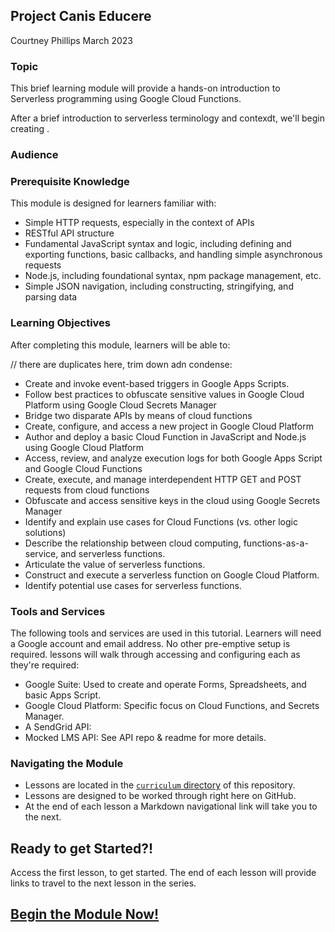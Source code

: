## Project Canis Educere
Courtney Phillips
March 2023

### Topic

This brief learning module will provide a hands-on introduction to Serverless programming using Google Cloud Functions.

After a brief introduction to serverless terminology and contexdt, we'll begin creating .

### Audience

### Prerequisite Knowledge

This module is designed for learners familiar with:

- Simple HTTP requests, especially in the context of APIs
- RESTful API structure
- Fundamental JavaScript syntax and logic, including defining and exporting functions, basic callbacks, and handling simple asynchronous requests
- Node.js, including foundational syntax, npm package management, etc.
- Simple JSON navigation, including constructing, stringifying, and parsing data  

### Learning Objectives

After completing this module, learners will be able to:

// there are duplicates here, trim down adn condense:

- Create and invoke event-based triggers in Google Apps Scripts.
- Follow best practices to obfuscate sensitive values in Google Cloud Platform using Google Cloud Secrets Manager
- Bridge two disparate APIs by means of cloud functions
- Create, configure, and access a new project in Google Cloud Platform
- Author and deploy a basic Cloud Function in JavaScript and Node.js using Google Cloud Platform
- Access, review, and analyze execution logs for both Google Apps Script and Google Cloud Functions
- Create, execute, and manage interdependent HTTP GET and POST requests from cloud functions
- Obfuscate and access sensitive keys in the cloud using Google Secrets Manager
- Identify and explain use cases for Cloud Functions (vs. other logic solutions)
- Describe the relationship between cloud computing, functions-as-a-service, and serverless functions.
- Articulate the value of serverless functions.  
- Construct and execute a serverless function on Google Cloud Platform.
- Identify potential use cases for serverless functions.

### Tools and Services  

The following tools and services are used in this tutorial. Learners will need a Google account and email address. No other pre-emptive setup is required. lessons will walk through accessing and configuring each as they're required:   

- Google Suite: Used to create and operate Forms, Spreadsheets, and basic Apps Script.
- Google Cloud Platform: Specific focus on Cloud Functions, and Secrets Manager.
- A SendGrid API:
- Mocked LMS API: See API repo & readme for more details.

### Navigating the Module

* Lessons are located in the [`curriculum` directory](./curriculum) of this repository.  
* Lessons are designed to be worked through right here on GitHub.
* At the end of each lesson a Markdown navigational link will take you to the next.

## Ready to get Started?!

Access the first lesson, []() to get started. The end of each lesson will provide links to travel to the next lesson in the series.

## [Begin the Module Now!](./curriculum/1.0_intro_to_serverless_and_faas.md) 
